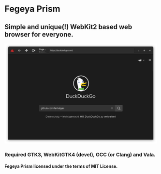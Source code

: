 # Fegeya Prism
## Simple and unique(!) WebKit2 based web browser for everyone.

![Duckduckling!?](/resource/window.png)


### Required GTK3, WebKitGTK4 (devel), GCC (or Clang) and Vala.

#### Fegeya Prism licensed under the terms of MIT License.
